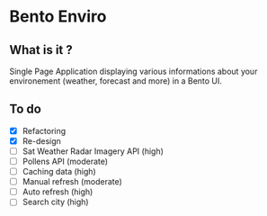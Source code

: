 # Bento Enviro

## What is it ?
Single Page Application displaying various informations about your environement (weather, forecast and more) in a Bento UI.

## To do
- [x] Refactoring
- [x] Re-design
- [ ] Sat Weather Radar Imagery API (high)
- [ ] Pollens API (moderate)
- [ ] Caching data (high)
- [ ] Manual refresh (moderate)
- [ ] Auto refresh (high)
- [ ] Search city (high)
